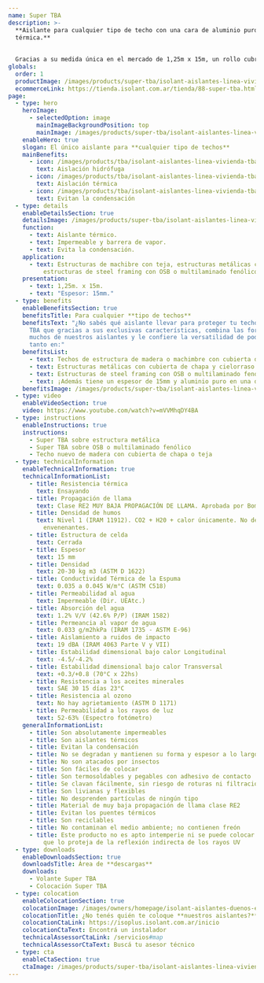 ```yaml
---
name: Super TBA
description: >-
  **Aislante para cualquier tipo de techo con una cara de aluminio puro y 15mm de espesor, lo cual le confiere súper resistencia
  térmica.**
  
  
  Gracias a su medida única en el mercado de 1,25m x 15m, un rollo cubre más superficie, reduciendo los tiempos de obra y uniones en altura.
globals:
  order: 1
  productImage: /images/products/super-tba/isolant-aislantes-linea-vivienda-super-tba-rollo.png
  ecommerceLink: https://tienda.isolant.com.ar/tienda/88-super-tba.html
page:
  - type: hero
    heroImage:
      - selectedOption: image
        mainImageBackgroundPosition: top
        mainImage: /images/products/super-tba/isolant-aislantes-linea-vivienda-super-tba-imagen-fondo.jpg
    enableHero: true
    slogan: El único aislante para **cualquier tipo de techos**
    mainBenefits:
      - icon: /images/products/tba/isolant-aislantes-linea-vivienda-tba-beneficio-1.svg
        text: Aislación hidrófuga
      - icon: /images/products/tba/isolant-aislantes-linea-vivienda-tba-beneficio-2.svg
        text: Aislación térmica
      - icon: /images/products/tba/isolant-aislantes-linea-vivienda-tba-beneficio-3.svg
        text: Evitan la condensación
  - type: details
    enableDetailsSection: true
    detailsImage: /images/products/super-tba/isolant-aislantes-linea-vivienda-super-tba-imagen-detalle.jpg
    function:
      - text: Aislante térmico.
      - text: Impermeable y barrera de vapor.
      - text: Evita la condensación.
    application:
      - text: Estructuras de machibre con teja, estructuras metálicas con chapa,
          estructuras de steel framing con OSB o multilaminado fenólico.
    presentation:
      - text: 1,25m. x 15m.
      - text: "Espesor: 15mm."
  - type: benefits
    enableBenefitsSection: true
    benefitsTitle: Para cualquier **tipo de techos**
    benefitsText: "¿No sabés qué aislante llevar para proteger tu techo? Lleva Súper
      TBA que gracias a sus exclusivas características, combina las fortalezas de
      muchos de nuestros aislantes y le confiere la versatilidad de poder instalarse
      tanto en:"
    benefitsList:
      - text: Techos de estructura de madera o machimbre con cubierta de chapa o teja;
      - text: Estructuras metálicas con cubierta de chapa y cielorraso suspendido;
      - text: Estructuras de steel framing con OSB o multilaminado fenólico.
      - text: ¡Además tiene un espesor de 15mm y aluminio puro en una de sus caras!
    benefitsImage: /images/products/super-tba/isolant-aislantes-linea-vivienda-super-tba-rollo-detalle.jpg
  - type: video
    enableVideoSection: true
    video: https://www.youtube.com/watch?v=mVVMhqDY4BA
  - type: instructions
    enableInstructions: true
    instructions:
      - Super TBA sobre estructura metálica
      - Super TBA sobre OSB o multilaminado fenólico
      - Techo nuevo de madera con cubierta de chapa o teja
  - type: technicalInformation
    enableTechnicalInformation: true
    technicalInformationList:
      - title: Resistencia térmica
        text: Ensayando
      - title: Propagación de llama
        text: Clase RE2 MUY BAJA PROPAGACIÓN DE LLAMA. Aprobada por Bomberos Argentina.
      - title: Densidad de humos
        text: Nivel 1 (IRAM 11912). CO2 + H20 + calor únicamente. No desprende gases
          envenenantes.
      - title: Estructura de celda
        text: Cerrada
      - title: Espesor
        text: 15 mm
      - title: Densidad
        text: 20-30 kg m3 (ASTM D 1622)
      - title: Conductividad Térmica de la Espuma
        text: 0.035 a 0.045 W/m°C (ASTM C518)
      - title: Permeabilidad al agua
        text: Impermeable (Dir. UEAtc.)
      - title: Absorción del agua
        text: 1.2% V/V (42.6% P/P) (IRAM 1582)
      - title: Permeancia al vapor de agua
        text: 0.033 g/m2hkPa (IRAM 1735 - ASTM E-96)
      - title: Aislamiento a ruidos de impacto
        text: 19 dBA (IRAM 4063 Parte V y VII)
      - title: Estabilidad dimensional bajo calor Longitudinal
        text: -4.5/-4.2%
      - title: Estabilidad dimensional bajo calor Transversal
        text: +0.3/+0.8 (70°C x 22hs)
      - title: Resistencia a los aceites minerales
        text: SAE 30 15 días 23°C
      - title: Resistencia al ozono
        text: No hay agrietamiento (ASTM D 1171)
      - title: Permeabilidad a los rayos de luz
        text: 52-63% (Espectro fotómetro)
    generalInformationList:
      - title: Son absolutamente impermeables
      - title: Son aislantes térmicos
      - title: Evitan la condensación
      - title: No se degradan y mantienen su forma y espesor a lo largo del tiempo
      - title: No son atacados por insectos
      - title: Son fáciles de colocar
      - title: Son termosoldables y pegables con adhesivo de contacto
      - title: Se clavan fácilmente, sin riesgo de roturas ni filtraciones
      - title: Son livianas y flexibles
      - title: No desprenden partículas de ningún tipo
      - title: Material de muy baja propagación de llama clase RE2
      - title: Evitan los puentes térmicos
      - title: Son reciclables
      - title: No contaminan el medio ambiente; no contienen freón
      - title: Este producto no es apto intemperie ni se puede colocar sin un cielorraso
          que lo proteja de la reflexión indirecta de los rayos UV
  - type: downloads
    enableDownloadsSection: true
    downloadsTitle: Área de **descargas**
    downloads:
      - Volante Super TBA
      - Colocación Super TBA
  - type: colocation
    enableColocationSection: true
    colocationImage: /images/owners/homepage/isolant-aislantes-duenos-e-inquilinos-isoplus-colocation.jpg
    colocationTitle: ¿No tenés quién te coloque **nuestros aislantes?**
    colocationCtaLink: https://isoplus.isolant.com.ar/inicio
    colocationCtaText: Encontrá un instalador
    technicalAssessorCtaLink: /servicios#map
    technicalAssessorCtaText: Buscá tu asesor técnico
  - type: cta
    enableCtaSection: true
    ctaImage: /images/products/super-tba/isolant-aislantes-linea-vivienda-super-tba-imagen-cta.jpg
---
```

